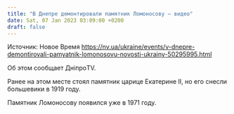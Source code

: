 ```yaml
---
title: "В Днепре демонтировали памятник Ломоносову — видео"
date: Sat, 07 Jan 2023 03:09:00 +0200
draft: false
---
```

Источник: Новое Время https://nv.ua/ukraine/events/v-dnepre-demontirovali-pamyatnik-lomonosovu-novosti-ukrainy-50295995.html


Об этом сообщает ДніпроTV.

Ранее на этом месте стоял памятник царице Екатерине II, но его снесли большевики в 1919 году.

Памятник Ломоносову появился уже в 1971 году.
